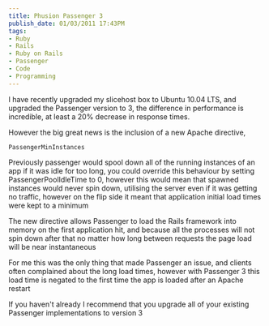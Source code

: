 ```yaml
---
title: Phusion Passenger 3
publish_date: 01/03/2011 17:43PM
tags:
- Ruby
- Rails
- Ruby on Rails
- Passenger
- Code
- Programming
---
```

I have recently upgraded my slicehost box to Ubuntu 10.04 LTS, and upgraded
the Passenger version to 3, the difference in performance is incredible, at
least a 20% decrease in response times.

However the big great news is the inclusion of a new Apache directive,

`PassengerMinInstances`

Previously passenger would spool down all of the running instances of an app
if it was idle for too long, you could override this behaviour by setting
PassengerPoolIdleTime to 0, however this would mean that spawned instances
would never spin down, utilising the server even if it was getting no traffic,
however on the flip side it meant that application initial load times were
kept to a minimum

The new directive allows Passenger to load the Rails framework into memory on
the first application hit, and because all the processes will not spin down
after that no matter how long between requests the page load will be near
instantaneous

For me this was the only thing that made Passenger an issue, and clients often
complained about the long load times, however with Passenger 3 this load time
is negated to the first time the app is loaded after an Apache restart

If you haven't already I recommend that you upgrade all of your existing
Passenger implementations to version 3
